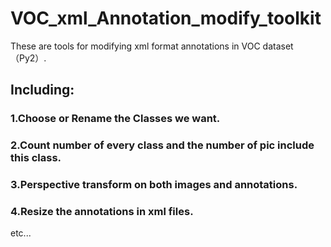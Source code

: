 # VOC_xml_Annotation_modify_toolkit

These are tools for modifying xml format annotations in VOC dataset（Py2）. 

## Including:  
### 1.Choose or Rename the Classes we want.
### 2.Count number of every class and the number of pic include this class.
### 3.Perspective transform on both images and annotations.
### 4.Resize the annotations in xml files.
etc...
